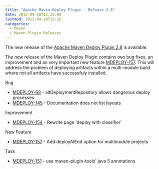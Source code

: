 ```yaml
---
title: "Apache Maven Deploy Plugin - Release 2.8"
date: 2013-09-28T12:25:00
lastmod: 2013-09-28T12:25
categories:
  - Maven
  - Maven-Plugin-Releases
---
```

The new release of the [Apache Maven Deploy Plugin 2.8](http://maven.apache.org/plugins/maven-deploy-plugin/) is available.

The new release of the Maven Deploy Plugin contains two bug fixes, an improvement and an very important 
new feature [MDEPLOY-157](https://issues.apache.org/jira/browse/MDEPLOY-157). This will address the problem of deploying artifacts within a multi-module build
where not all artifacts have successfuly installed.

<!-- more -->

Bug

 * [MDEPLOY-68](https://issues.apache.org/jira/browse/MDEPLOY-68) - altDeploymentRepository allows dangerous deploy processes
 * [MDEPLOY-145](https://issues.apache.org/jira/browse/MDEPLOY-145) - Documentation does not list layouts

Improvement

 * [MDEPLOY-154](https://issues.apache.org/jira/browse/MDEPLOY-154) - Rewrite page 'deploy with classifier'

New Feature

 * [MDEPLOY-157](https://issues.apache.org/jira/browse/MDEPLOY-157) - Add deployAtEnd option for multimodule projects

Task

 * [MDEPLOY-151](https://issues.apache.org/jira/browse/MDEPLOY-151) - use maven-plugin-tools' java 5 annotations

